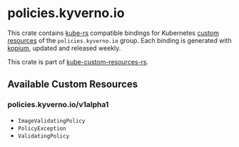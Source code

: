<!--
SPDX-FileCopyrightText: The kube-custom-resources-rs Authors
SPDX-License-Identifier: 0BSD
 -->

# policies.kyverno.io

This crate contains [kube-rs](https://kube.rs/) compatible bindings for Kubernetes [custom resources](https://kubernetes.io/docs/tasks/extend-kubernetes/custom-resources/custom-resource-definitions/) of the `policies.kyverno.io` group. Each binding is generated with [kopium](https://github.com/kube-rs/kopium), updated and released weekly.

This crate is part of [kube-custom-resources-rs](https://github.com/metio/kube-custom-resources-rs).

## Available Custom Resources

### policies.kyverno.io/v1alpha1
- `ImageValidatingPolicy`
- `PolicyException`
- `ValidatingPolicy`
